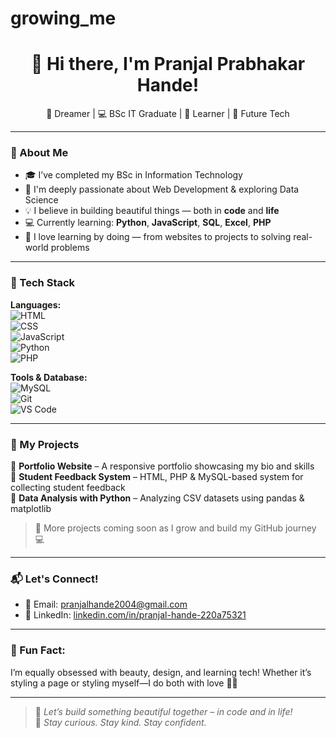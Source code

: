 # growing_me
<h1 align="center">👋 Hi there, I'm Pranjal Prabhakar Hande!</h1>

<p align="center">
💫 Dreamer | 💻 BSc IT Graduate | 🧠 Learner | 👑 Future Tech   
</p>

---

### 🚀 About Me

- 🎓 I’ve completed my BSc in Information Technology  
- 👩 I'm deeply passionate about Web Development & exploring Data Science  
- 💡 I believe in building beautiful things — both in **code** and **life**  
- 💻 Currently learning: **Python**, **JavaScript**, **SQL**, **Excel**, **PHP**
- 🧠 I love learning by doing — from websites to projects to solving real-world problems  

---

### 🔧 Tech Stack

**Languages:**  
![HTML](https://img.shields.io/badge/HTML-E34F26?logo=html5&logoColor=white)  
![CSS](https://img.shields.io/badge/CSS-1572B6?logo=css3&logoColor=white)  
![JavaScript](https://img.shields.io/badge/JavaScript-F7DF1E?logo=javascript&logoColor=black)  
![Python](https://img.shields.io/badge/Python-3776AB?logo=python&logoColor=white)  
![PHP](https://img.shields.io/badge/PHP-777BB4?logo=php&logoColor=white)

**Tools & Database:**  
![MySQL](https://img.shields.io/badge/MySQL-4479A1?logo=mysql&logoColor=white)  
![Git](https://img.shields.io/badge/Git-F05032?logo=git&logoColor=white)  
![VS Code](https://img.shields.io/badge/VSCode-007ACC?logo=visual-studio-code&logoColor=white)

---

### 🌟 My Projects

🧠 **Portfolio Website** – A responsive portfolio showcasing my bio and skills  
🧠 **Student Feedback System** – HTML, PHP & MySQL-based system for collecting student feedback  
🧠 **Data Analysis with Python** – Analyzing CSV datasets using pandas & matplotlib

> 📌 More projects coming soon as I grow and build my GitHub journey 💻

---

### 📬 Let's Connect!

- 📧 Email: pranjalhande2004@gmail.com  
- 💼 LinkedIn: [linkedin.com/in/pranjal-hande-220a75321](https://www.linkedin.com/in/pranjal-hande-220a75321/?originalSubdomain=in)

---

### 🌸 Fun Fact:
I’m equally obsessed with beauty, design, and learning tech! Whether it’s styling a page or styling myself—I do both with love 💄✨

---

> 💬 *Let’s build something beautiful together – in code and in life!*  
> 🌟 *Stay curious. Stay kind. Stay confident.*  
